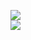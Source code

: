 [![](https://img.shields.io/badge/Made%20With-Github%20Spray-lightgrey.svg?style=for-the-badge&logo=github)](https://github.com/Annihil/github-spray#23625)  
[![](https://i.imgur.com/2DrTn0Z.gif)](https://github.com/Annihil/github-spray)